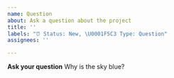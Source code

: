 ```yaml
---
name: Question
about: Ask a question about the project
title: ''
labels: "⏰ Status: New, \U0001F5C3 Type: Question"
assignees: ''

---
```


**Ask your question**
Why is the sky blue?
